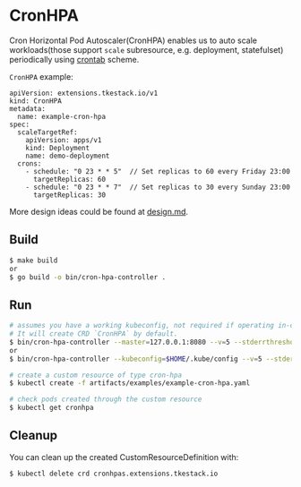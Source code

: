 # CronHPA

Cron Horizontal Pod Autoscaler(CronHPA) enables us to auto scale workloads(those support `scale` subresource, e.g. deployment, statefulset) periodically using [crontab](https://en.wikipedia.org/wiki/Cron) scheme.


`CronHPA` example:

```
apiVersion: extensions.tkestack.io/v1
kind: CronHPA
metadata:
  name: example-cron-hpa
spec:
  scaleTargetRef:
    apiVersion: apps/v1
    kind: Deployment
    name: demo-deployment
  crons:
    - schedule: "0 23 * * 5"  // Set replicas to 60 every Friday 23:00
      targetReplicas: 60
    - schedule: "0 23 * * 7"  // Set replicas to 30 every Sunday 23:00
      targetReplicas: 30
```

More design ideas could be found at [design.md](./design.md).

## Build

``` sh
$ make build
or
$ go build -o bin/cron-hpa-controller .
```

## Run

```sh
# assumes you have a working kubeconfig, not required if operating in-cluster
# It will create CRD `CronHPA` by default.
$ bin/cron-hpa-controller --master=127.0.0.1:8080 --v=5 --stderrthreshold=0   // Assume 127.0.0.1:8080 is k8s master ip:port
or
$ bin/cron-hpa-controller --kubeconfig=$HOME/.kube/config --v=5 --stderrthreshold=0

# create a custom resource of type cron-hpa
$ kubectl create -f artifacts/examples/example-cron-hpa.yaml

# check pods created through the custom resource
$ kubectl get cronhpa
```

## Cleanup

You can clean up the created CustomResourceDefinition with:

    $ kubectl delete crd cronhpas.extensions.tkestack.io
